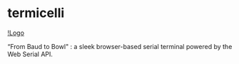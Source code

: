 # termicelli

[!Logo]()

“From Baud to Bowl" : a sleek browser-based serial terminal powered by the Web Serial API.
